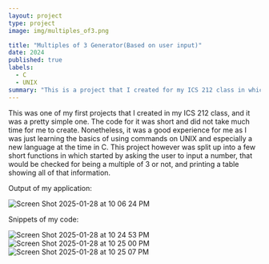 ```yaml
---
layout: project
type: project
image: img/multiples_of3.png

title: "Multiples of 3 Generator(Based on user input)"
date: 2024
published: true
labels:
  - C
  - UNIX
summary: "This is a project that I created for my ICS 212 class in which produces a table showing each number and if it is a multiple of 3."
---
```


This was one of my first projects that I created in my ICS 212 class, and it was a pretty simple one. The code for it was short and did not take much time for me to create. Nonetheless, it was a good experience for me as I was just learning the basics of using commands on UNIX and especially a new language at the time in C. This project however was split up into a few short functions in which started by asking the user to input a number, that would be checked for being a multiple of 3 or not, and printing a table showing all of that information.

Output of my application:

![Screen Shot 2025-01-28 at 10 06 24 PM](https://github.com/user-attachments/assets/7d4bedcc-2237-4a7d-aac4-2db7ada47236)

Snippets of my code: 


![Screen Shot 2025-01-28 at 10 24 53 PM](https://github.com/user-attachments/assets/723bb1b6-67a9-472d-a4a8-84513b633292) ![Screen Shot 2025-01-28 at 10 25 00 PM](https://github.com/user-attachments/assets/77c5264c-c8ca-4261-a126-6005e2046a38) ![Screen Shot 2025-01-28 at 10 25 07 PM](https://github.com/user-attachments/assets/2f8a63e0-4f23-4944-9f62-90b8c9714c26)





